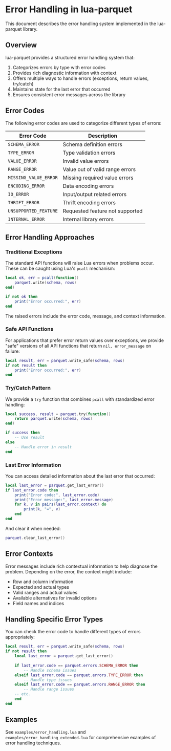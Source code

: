 # Error Handling in lua-parquet

This document describes the error handling system implemented in the lua-parquet library.

## Overview

lua-parquet provides a structured error handling system that:

1. Categorizes errors by type with error codes
2. Provides rich diagnostic information with context
3. Offers multiple ways to handle errors (exceptions, return values, try/catch)
4. Maintains state for the last error that occurred
5. Ensures consistent error messages across the library

## Error Codes

The following error codes are used to categorize different types of errors:

| Error Code | Description |
|------------|-------------|
| `SCHEMA_ERROR` | Schema definition errors |
| `TYPE_ERROR` | Type validation errors |
| `VALUE_ERROR` | Invalid value errors |
| `RANGE_ERROR` | Value out of valid range errors |
| `MISSING_VALUE_ERROR` | Missing required value errors |
| `ENCODING_ERROR` | Data encoding errors |
| `IO_ERROR` | Input/output related errors |
| `THRIFT_ERROR` | Thrift encoding errors |
| `UNSUPPORTED_FEATURE` | Requested feature not supported |
| `INTERNAL_ERROR` | Internal library errors |

## Error Handling Approaches

### Traditional Exceptions

The standard API functions will raise Lua errors when problems occur. These can be caught using Lua's `pcall` mechanism:

```lua
local ok, err = pcall(function()
    parquet.write(schema, rows)
end)

if not ok then
    print("Error occurred:", err)
end
```

The raised errors include the error code, message, and context information.

### Safe API Functions

For applications that prefer error return values over exceptions, we provide "safe" versions of all API functions that return `nil, error_message` on failure:

```lua
local result, err = parquet.write_safe(schema, rows)
if not result then
    print("Error occurred:", err)
end
```

### Try/Catch Pattern

We provide a `try` function that combines `pcall` with standardized error handling:

```lua
local success, result = parquet.try(function()
    return parquet.write(schema, rows)
end)

if success then
    -- Use result
else
    -- Handle error in result
end
```

### Last Error Information

You can access detailed information about the last error that occurred:

```lua
local last_error = parquet.get_last_error()
if last_error.code then
    print("Error code:", last_error.code)
    print("Error message:", last_error.message)
    for k, v in pairs(last_error.context) do
        print(k, "=", v)
    end
end
```

And clear it when needed:

```lua
parquet.clear_last_error()
```

## Error Contexts

Error messages include rich contextual information to help diagnose the problem. Depending on the error, the context might include:

- Row and column information
- Expected and actual types
- Valid ranges and actual values
- Available alternatives for invalid options
- Field names and indices

## Handling Specific Error Types

You can check the error code to handle different types of errors appropriately:

```lua
local result, err = parquet.write_safe(schema, rows)
if not result then
    local last_error = parquet.get_last_error()
    
    if last_error.code == parquet.errors.SCHEMA_ERROR then
        -- Handle schema issues
    elseif last_error.code == parquet.errors.TYPE_ERROR then
        -- Handle type issues
    elseif last_error.code == parquet.errors.RANGE_ERROR then
        -- Handle range issues
    -- etc.
    end
end
```

## Examples

See `examples/error_handling.lua` and `examples/error_handling_extended.lua` for comprehensive examples of error handling techniques. 
